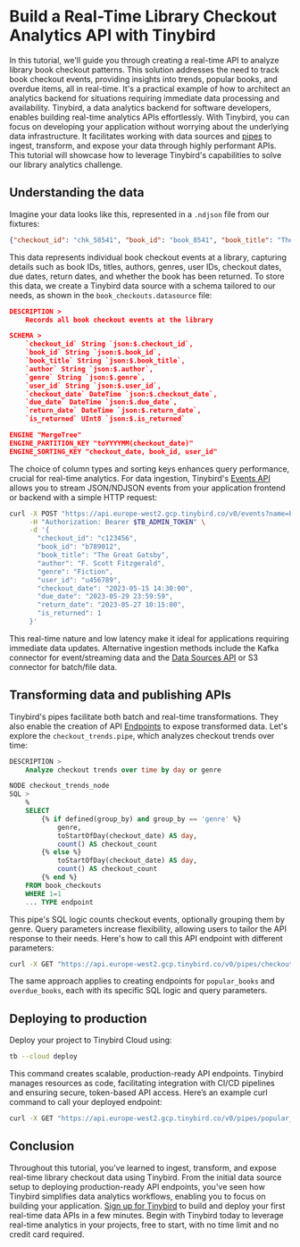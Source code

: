 # Build a Real-Time Library Checkout Analytics API with Tinybird

In this tutorial, we'll guide you through creating a real-time API to analyze library book checkout patterns. This solution addresses the need to track book checkout events, providing insights into trends, popular books, and overdue items, all in real-time. It's a practical example of how to architect an analytics backend for situations requiring immediate data processing and availability. Tinybird, a data analytics backend for software developers, enables building real-time analytics APIs effortlessly. With Tinybird, you can focus on developing your application without worrying about the underlying data infrastructure. It facilitates working with data sources and [pipes](https://www.tinybird.co/docs/forward/work-with-data/pipes?utm_source=DEV&utm_campaign=tb+create+--prompt+DEV) to ingest, transform, and expose your data through highly performant APIs. This tutorial will showcase how to leverage Tinybird's capabilities to solve our library analytics challenge. 

## Understanding the data

Imagine your data looks like this, represented in a `.ndjson` file from our fixtures:

```json
{"checkout_id": "chk_58541", "book_id": "book_8541", "book_title": "The Great Gatsby", "author": "George Orwell", "genre": "History", "user_id": "user_541", "checkout_date": "2025-02-20 17:51:45", "due_date": "2025-06-02 17:51:45", "return_date": null, "is_returned": 1}
```

This data represents individual book checkout events at a library, capturing details such as book IDs, titles, authors, genres, user IDs, checkout dates, due dates, return dates, and whether the book has been returned. To store this data, we create a Tinybird data source with a schema tailored to our needs, as shown in the `book_checkouts.datasource` file:

```json
DESCRIPTION >
    Records all book checkout events at the library

SCHEMA >
    `checkout_id` String `json:$.checkout_id`,
    `book_id` String `json:$.book_id`,
    `book_title` String `json:$.book_title`,
    `author` String `json:$.author`,
    `genre` String `json:$.genre`,
    `user_id` String `json:$.user_id`,
    `checkout_date` DateTime `json:$.checkout_date`,
    `due_date` DateTime `json:$.due_date`,
    `return_date` DateTime `json:$.return_date`,
    `is_returned` UInt8 `json:$.is_returned`

ENGINE "MergeTree"
ENGINE_PARTITION_KEY "toYYYYMM(checkout_date)"
ENGINE_SORTING_KEY "checkout_date, book_id, user_id"
```

The choice of column types and sorting keys enhances query performance, crucial for real-time analytics. For data ingestion, Tinybird's [Events API](https://www.tinybird.co/docs/forward/get-data-in/events-api?utm_source=DEV&utm_campaign=tb+create+--prompt+DEV) allows you to stream JSON/NDJSON events from your application frontend or backend with a simple HTTP request:

```bash
curl -X POST "https://api.europe-west2.gcp.tinybird.co/v0/events?name=book_checkouts&utm_source=DEV&utm_campaign=tb+create+--prompt+DEV" \
     -H "Authorization: Bearer $TB_ADMIN_TOKEN" \
     -d '{
       "checkout_id": "c123456",
       "book_id": "b789012",
       "book_title": "The Great Gatsby",
       "author": "F. Scott Fitzgerald",
       "genre": "Fiction",
       "user_id": "u456789",
       "checkout_date": "2023-05-15 14:30:00",
       "due_date": "2023-05-29 23:59:59",
       "return_date": "2023-05-27 10:15:00",
       "is_returned": 1
     }'
```

This real-time nature and low latency make it ideal for applications requiring immediate data updates. Alternative ingestion methods include the Kafka connector for event/streaming data and the [Data Sources API](https://www.tinybird.co/docs/api-reference/datasource-api?utm_source=DEV&utm_campaign=tb+create+--prompt+DEV) or S3 connector for batch/file data. 

## Transforming data and publishing APIs

Tinybird's pipes facilitate both batch and real-time transformations. They also enable the creation of API [Endpoints](https://www.tinybird.co/docs/forward/work-with-data/publish-data/endpoints?utm_source=DEV&utm_campaign=tb+create+--prompt+DEV) to expose transformed data. Let's explore the `checkout_trends.pipe`, which analyzes checkout trends over time:

```sql
DESCRIPTION >
    Analyze checkout trends over time by day or genre

NODE checkout_trends_node
SQL >
    %
    SELECT 
        {% if defined(group_by) and group_by == 'genre' %}
            genre,
            toStartOfDay(checkout_date) AS day,
            count() AS checkout_count
        {% else %}
            toStartOfDay(checkout_date) AS day,
            count() AS checkout_count
        {% end %}
    FROM book_checkouts
    WHERE 1=1
    ... TYPE endpoint
```

This pipe's SQL logic counts checkout events, optionally grouping them by genre. Query parameters increase flexibility, allowing users to tailor the API response to their needs. Here's how to call this API endpoint with different parameters:

```bash
curl -X GET "https://api.europe-west2.gcp.tinybird.co/v0/pipes/checkout_trends.json?token=%24TB_ADMIN_TOKEN&group_by=genre&start_date=2023-03-01&utm_source=DEV&utm_campaign=tb+create+--prompt+DEV 00:00:00&end_date=2023-03-31 23:59:59"
```

The same approach applies to creating endpoints for `popular_books` and `overdue_books`, each with its specific SQL logic and query parameters. 

## Deploying to production

Deploy your project to Tinybird Cloud using:

```bash
tb --cloud deploy
```

This command creates scalable, production-ready API endpoints. Tinybird manages resources as code, facilitating integration with CI/CD pipelines and ensuring secure, token-based API access. Here’s an example curl command to call your deployed endpoint:

```bash
curl -X GET "https://api.europe-west2.gcp.tinybird.co/v0/pipes/popular_books.json?token=%24TB_ADMIN_TOKEN&utm_source=DEV&utm_campaign=tb+create+--prompt+DEV"
```


## Conclusion

Throughout this tutorial, you've learned to ingest, transform, and expose real-time library checkout data using Tinybird. From the initial data source setup to deploying production-ready API endpoints, you've seen how Tinybird simplifies data analytics workflows, enabling you to focus on building your application. [Sign up for Tinybird](https://cloud.tinybird.co/signup?utm_source=DEV&utm_campaign=tb+create+--prompt+DEV) to build and deploy your first real-time data APIs in a few minutes. Begin with Tinybird today to leverage real-time analytics in your projects, free to start, with no time limit and no credit card required.